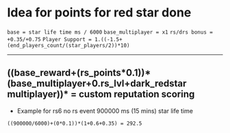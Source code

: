# Idea for points for red star done
```base = star life time ms / 6000```
```base_multiplayer = x1```
```rs/drs bonus = +0.35/+0.75```
```Player Support = 1.((-1.5+(end_players_count/(star_players/2))*10)```


----
((base_reward+(rs_points\*0.1))\*(base_multiplayer+0.rs_lvl+dark_redstar multiplayer))* = custom reputation scoring
----


- Example for rs6 no rs event 900000 ms (15 mins) star life time

```((900000/6000)+(0*0.1))*(1+0.6+0.35) = 292.5```
